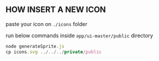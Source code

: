 ## HOW INSERT A NEW ICON

paste your icon on `./icons` folder

run below commands inside `app/ui-master/public` directory

```js
node generateSprite.js
cp icons.svg ../../../private/public
```
